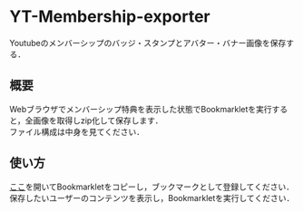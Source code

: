 # YT-Membership-exporter
Youtubeのメンバーシップのバッジ・スタンプとアバター・バナー画像を保存する．


## 概要
Webブラウザでメンバーシップ特典を表示した状態でBookmarkletを実行すると，全画像を取得しzip化して保存します．  
ファイル構成は中身を見てください．

## 使い方
  [ここ]( https://oz0820.github.io/YT-Membership-exporter/QSorder.html )を開いてBookmarkletをコピーし，ブックマークとして登録してください．  
  保存したいユーザーのコンテンツを表示し，Bookmarkletを実行してください．